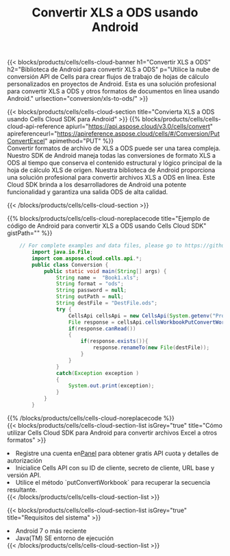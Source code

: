 ﻿---
title:  Convertir XLS a ODS usando Android
description:  Utilizar el SDK de Cloud Aspose.Cells para Android para convertir un archivo de formato XLS a un archivo de formato ODS.
kwords: Excel, Convert XLS to ODS, REST, Android
howto: How to convert XLS to ODS using Aspose.Cells Cloud Android library.
---
{{< blocks/products/cells/cells-cloud-banner h1="Convertir XLS a ODS" h2="Biblioteca de Android para convertir XLS a ODS" p="Utilice la nube de conversión API de Cells para crear flujos de trabajo de hojas de cálculo personalizados en proyectos de Android. Esta es una solución profesional para convertir XLS a ODS y otros formatos de documentos en línea usando Android." urlsection="conversion/xls-to-ods/" >}}

{{< blocks/products/cells/cells-cloud-section title="Convierta XLS a ODS usando Cells Cloud SDK para Android" >}}
{{% blocks/products/cells/cells-cloud-api-reference apiurl="https://api.aspose.cloud/v3.0/cells/convert" apireferenceurl="https://apireference.aspose.cloud/cells/#/Conversion/PutConvertExcel" apimethod="PUT" %}}
<br/>
Convertir formatos de archivo de XLS a ODS puede ser una tarea compleja. Nuestro SDK de Android maneja todas las conversiones de formato XLS a ODS al tiempo que conserva el contenido estructural y lógico principal de la hoja de cálculo XLS de origen. Nuestra biblioteca de Android proporciona una solución profesional para convertir archivos XLS a ODS en línea. Este Cloud SDK brinda a los desarrolladores de Android una potente funcionalidad y garantiza una salida ODS de alta calidad.

{{< /blocks/products/cells/cells-cloud-section >}}

{{% blocks/products/cells/cells-cloud-noreplacecode title="Ejemplo de código de Android para convertir XLS a ODS usando Cells Cloud SDK" gistPath="" %}}
 
```java
    // For complete examples and data files, please go to https://github.com/aspose-cells-cloud/aspose-cells-cloud-android/
        import java.io.File;
        import com.aspose.cloud.cells.api.*;
        public class Conversion {
            public static void main(String[] args) {
                String name =  "Book1.xls";
                String format = "ods";
                String password = null;
                String outPath = null;
                String destFile = "DestFile.ods";
                try {
                    CellsApi cellsApi = new CellsApi(System.getenv("ProductClientId"), System.getenv("ProductClientSecret"));
                    File response = cellsApi.cellsWorkbookPutConvertWorkbook(new File(name), format, password, outPath, null,null);            
                    if(response.canRead())
                    {
                        if(response.exists()){
                            response.renameTo(new File(destFile));
                        }                
                    }
                }
                catch(Exception exception )
                {
                    System.out.print(exception);
                }
            }
        }
```
 
{{% /blocks/products/cells/cells-cloud-noreplacecode %}}
<br/>
{{< blocks/products/cells/cells-cloud-section-list isGrey="true" title="Cómo utilizar Cells Cloud SDK para Android para convertir archivos Excel a otros formatos" >}}
<li> Registre una cuenta en<a href="https://dashboard.aspose.cloud/">Panel</a> para obtener gratis API cuota y detalles de autorización</li>
<li>Inicialice Cells API con su ID de cliente, secreto de cliente, URL base y versión API.</li>
<li>Utilice el método `putConvertWorkbook` para recuperar la secuencia resultante.</li>
{{< /blocks/products/cells/cells-cloud-section-list >}}

{{< blocks/products/cells/cells-cloud-section-list isGrey="true" title="Requisitos del sistema" >}}
<li>Android 7 o más reciente</li>
<li>Java(TM) SE entorno de ejecución</li>
{{< /blocks/products/cells/cells-cloud-section-list >}}
